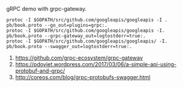 gRPC demo with grpc-gateway.

```
protoc -I $GOPATH/src/github.com/googleapis/googleapis -I . pb/book.proto --go_out=plugins=grpc:.
protoc -I $GOPATH/src/github.com/googleapis/googleapis -I. pb/book.proto --grpc-gateway_out=logtostderr=true:.
protoc -I $GOPATH/src/github.com/googleapis/googleapis/ -I. pb/book.proto --swagger_out=logtostderr=true:.
```

1. <https://github.com/grpc-ecosystem/grpc-gateway>
2. <https://pdoviet.wordpress.com/2017/03/06/a-simple-api-using-protobuf-and-grpc/>
3. <http://coreos.com/blog/grpc-protobufs-swagger.html>
